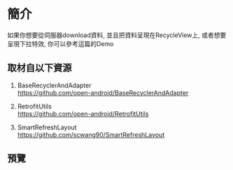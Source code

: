 簡介
======

如果你想要從伺服器download資料, 並且把資料呈現在RecycleView上, 或者想要呈現下拉特效, 你可以參考這篇的Demo

取材自以下資源
--------
1. BaseRecyclerAndAdapter                                         
https://github.com/open-android/BaseRecyclerAndAdapter                        

2. RetrofitUtils                                         
https://github.com/open-android/RetrofitUtils                  

3. SmartRefreshLayout                                         
https://github.com/scwang90/SmartRefreshLayout          


預覽
--------

  





